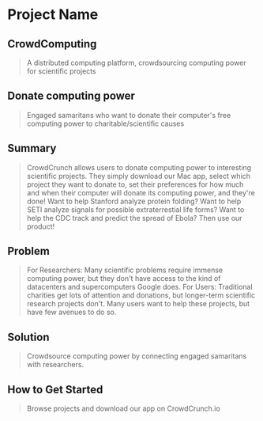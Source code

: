 # Project Name #

<!-- 
> This material was originally posted [here](http://www.quora.com/What-is-Amazons-approach-to-product-development-and-product-management). It is reproduced here for posterities sake.

There is an approach called "working backwards" that is widely used at Amazon. They work backwards from the customer, rather than starting with an idea for a product and trying to bolt customers onto it. While working backwards can be applied to any specific product decision, using this approach is especially important when developing new products or features.

For new initiatives a product manager typically starts by writing an internal press release announcing the finished product. The target audience for the press release is the new/updated product's customers, which can be retail customers or internal users of a tool or technology. Internal press releases are centered around the customer problem, how current solutions (internal or external) fail, and how the new product will blow away existing solutions.

If the benefits listed don't sound very interesting or exciting to customers, then perhaps they're not (and shouldn't be built). Instead, the product manager should keep iterating on the press release until they've come up with benefits that actually sound like benefits. Iterating on a press release is a lot less expensive than iterating on the product itself (and quicker!).

If the press release is more than a page and a half, it is probably too long. Keep it simple. 3-4 sentences for most paragraphs. Cut out the fat. Don't make it into a spec. You can accompany the press release with a FAQ that answers all of the other business or execution questions so the press release can stay focused on what the customer gets. My rule of thumb is that if the press release is hard to write, then the product is probably going to suck. Keep working at it until the outline for each paragraph flows. 

Oh, and I also like to write press-releases in what I call "Oprah-speak" for mainstream consumer products. Imagine you're sitting on Oprah's couch and have just explained the product to her, and then you listen as she explains it to her audience. That's "Oprah-speak", not "Geek-speak".

Once the project moves into development, the press release can be used as a touchstone; a guiding light. The product team can ask themselves, "Are we building what is in the press release?" If they find they're spending time building things that aren't in the press release (overbuilding), they need to ask themselves why. This keeps product development focused on achieving the customer benefits and not building extraneous stuff that takes longer to build, takes resources to maintain, and doesn't provide real customer benefit (at least not enough to warrant inclusion in the press release).
 -->
 
## CrowdComputing ##
  > A distributed computing platform, crowdsourcing computing power for scientific projects

## Donate computing power ##
  > Engaged samaritans who want to donate their computer's free computing power to charitable/scientific causes

## Summary ##
  > CrowdCrunch allows users to donate computing power to interesting scientific projects. They simply download our Mac app, select which project they want to donate to, set their preferences for how much and when their computer will donate its computing power, and they're done! Want to help Stanford analyze protein folding? Want to help SETI analyze signals for possible extraterrestial life forms? Want to help the CDC track and predict the spread of Ebola? Then use our product!



## Problem ##
  > For Researchers: Many scientific problems require immense computing power, but they don't have access to the kind of datacenters and supercomputers Google does. 
  For Users: Traditional charities get lots of attention and donations, but longer-term scientific research projects don't. Many users want to help these projects, but have few avenues to do so.
## Solution ##
  > Crowdsource computing power by connecting engaged samaritans with researchers. 

## How to Get Started ##
  > Browse projects and download our app on CrowdCrunch.io

